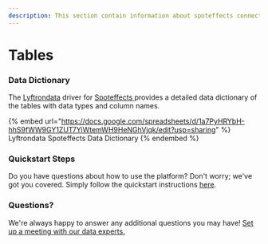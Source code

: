 ```yaml
---
description: This section contain information about spoteffects connector tables information
---
```


# Tables

### Data Dictionary

The [Lyftrondata](https://www.lyftrondata.com/) driver for [Spoteffects](https://www.lyftrondata.com/integration/spoteffects/)[ ](https://www.lyftrondata.com/integration/spoteffects/)provides a detailed data dictionary of the tables with data types and column names.

{% embed url="https://docs.google.com/spreadsheets/d/1a7PyHRYbH-hhS9fWW9GY1ZUT7YiWtemWH9HeNGhVjqk/edit?usp=sharing" %}
Lyftrondata Spoteffects Data Dictionary
{% endembed %}

### Quickstart Steps

Do you have questions about how to use the platform? Don't worry; we've got you covered. Simply follow the quickstart instructions [here](../../../../quickstart-steps.md).

### Questions? <a href="#questions" id="questions"></a>

We're always happy to answer any additional questions you may have! [Set up a meeting with our data experts.](https://www.lyftrondata.com/book-a-meeting/)

